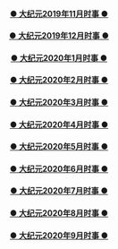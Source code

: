 

<h4 align=center><a href="https://github.com/gav01/Heart/blob/master/ls-11.md">● 大纪元2019年11月时事 ● </a></h4>
<h4 align=center><a href="https://github.com/gav01/Heart/blob/master/ls-12-1.md">● 大纪元2019年12月时事 ● </a></h4>
<h4 align=center><a href="https://github.com/gav01/Heart/blob/master/ls-20-1-1.md">● 大纪元2020年1月时事 ● </a></h4>
<h4 align=center><a href="https://github.com/gav01/Heart/blob/master/ls-20-2-1.md">● 大纪元2020年2月时事 ● </a></h4>
<h4 align=center><a href="https://github.com/gav01/Heart/blob/master/ls-20-3-1.md">● 大纪元2020年3月时事 ● </a></h4>
<h4 align=center><a href="https://github.com/gav01/Heart/blob/master/ls-20-4-1.md">● 大纪元2020年4月时事 ● </a></h4>
<h4 align=center><a href="https://github.com/gav01/Heart/blob/master/ls-20-5-1.md">● 大纪元2020年5月时事 ● </a></h4>
<h4 align=center><a href="https://github.com/gav01/Heart/blob/master/ls-20-6-1.md">● 大纪元2020年6月时事 ● </a></h4>
<h4 align=center><a href="https://github.com/gav01/Heart/blob/master/ls-20-7-1.md">● 大纪元2020年7月时事 ● </a></h4>
<h4 align=center><a href="https://github.com/gav01/Heart/blob/master/ls-20-8-1.md">● 大纪元2020年8月时事 ● </a></h4>
<h4 align=center><a href="https://github.com/gav01/Heart/blob/master/ls-20-9-1.md">● 大纪元2020年9月时事 ● </a></h4>
